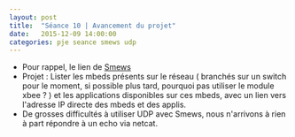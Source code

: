 ```yaml
---
layout: post
title:  "Séance 10 | Avancement du projet"
date:   2015-12-09 14:00:00
categories: pje seance smews udp
---
```

* Pour rappel, le lien de [Smews][smews-gh]
* Projet : Lister les mbeds présents sur le réseau ( branchés sur un switch pour le moment, si possible plus tard, pourquoi pas utiliser le module xbee ? ) et les applications disponibles sur ces mbeds, avec un lien vers l'adresse IP directe des mbeds et des applis.
* De grosses difficultés à utiliser UDP avec Smews, nous n'arrivons à rien à part répondre à un echo via netcat.




[smews-gh]: 	https://github.com/2xs/smews
